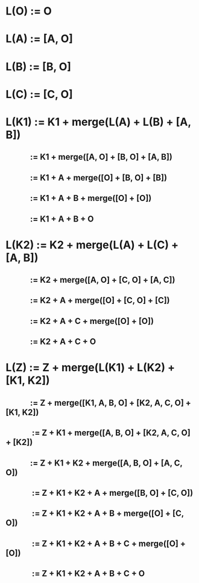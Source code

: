 # L(O) := O
# L(A) := \[A, O]
# L(B) := \[B, O]
# L(C) := \[C, O]
# L(K1) := K1 + merge(L(A) + L(B) + [A, B])
## &nbsp;&nbsp;&nbsp;&nbsp;&nbsp;&nbsp;&nbsp;&nbsp;&nbsp;&nbsp;&nbsp;&nbsp;      := K1 + merge(\[A, O] + \[B, O] + \[A, B])
## &nbsp;&nbsp;&nbsp;&nbsp;&nbsp;&nbsp;&nbsp;&nbsp;&nbsp;&nbsp;&nbsp;&nbsp;     := K1 + A + merge(\[O] + \[B, O] + \[B])
## &nbsp;&nbsp;&nbsp;&nbsp;&nbsp;&nbsp;&nbsp;&nbsp;&nbsp;&nbsp;&nbsp;&nbsp;      := K1 + A + B + merge(\[O] + \[O])
## &nbsp;&nbsp;&nbsp;&nbsp;&nbsp;&nbsp;&nbsp;&nbsp;&nbsp;&nbsp;&nbsp;&nbsp;      := K1 + A + B + O
# L(K2) := K2 + merge(L(A) + L(C) + [A, B])
## &nbsp;&nbsp;&nbsp;&nbsp;&nbsp;&nbsp;&nbsp;&nbsp;&nbsp;&nbsp;&nbsp;&nbsp;      := K2 + merge(\[A, O] + \[C, O] + \[A, C])
## &nbsp;&nbsp;&nbsp;&nbsp;&nbsp;&nbsp;&nbsp;&nbsp;&nbsp;&nbsp;&nbsp;&nbsp;      := K2 + A + merge(\[O] + \[C, O] + \[C])
## &nbsp;&nbsp;&nbsp;&nbsp;&nbsp;&nbsp;&nbsp;&nbsp;&nbsp;&nbsp;&nbsp;&nbsp;      := K2 + A + C + merge(\[O] + \[O])
## &nbsp;&nbsp;&nbsp;&nbsp;&nbsp;&nbsp;&nbsp;&nbsp;&nbsp;&nbsp;&nbsp;&nbsp;      := K2 + A + C + O

# L(Z) := Z + merge(L(K1) + L(K2) + \[K1, K2])
##  &nbsp;&nbsp;&nbsp;&nbsp;&nbsp;&nbsp;&nbsp;&nbsp;&nbsp;&nbsp;&nbsp;&nbsp;     := Z + merge(\[K1, A, B, O] + \[K2, A, C, O] + \[K1, K2])
## &nbsp;&nbsp;&nbsp;&nbsp; &nbsp;&nbsp;&nbsp;&nbsp;&nbsp;&nbsp;&nbsp;&nbsp;     := Z + K1 + merge(\[A, B, O] + \[K2, A, C, O] + \[K2])
##  &nbsp;&nbsp;&nbsp;&nbsp;&nbsp;&nbsp;&nbsp;&nbsp;&nbsp;&nbsp;&nbsp;&nbsp;     := Z + K1 + K2 + merge(\[A, B, O] + \[A, C, O])
## &nbsp;&nbsp;&nbsp;&nbsp; &nbsp;&nbsp;&nbsp;&nbsp;&nbsp;&nbsp;&nbsp;&nbsp;     := Z + K1 + K2 + A + merge(\[B, O] + \[C, O])
## &nbsp;&nbsp;&nbsp;&nbsp; &nbsp;&nbsp;&nbsp;&nbsp;&nbsp;&nbsp;&nbsp;&nbsp;     := Z + K1 + K2 + A + B + merge(\[O] + \[C, O])
## &nbsp;&nbsp;&nbsp;&nbsp; &nbsp;&nbsp;&nbsp;&nbsp;&nbsp;&nbsp;&nbsp;&nbsp;     := Z + K1 + K2 + A + B + C + merge(\[O] + \[O])
## &nbsp;&nbsp;&nbsp;&nbsp; &nbsp;&nbsp;&nbsp;&nbsp;&nbsp;&nbsp;&nbsp;&nbsp;     := Z + K1 + K2 + A + B + C + O